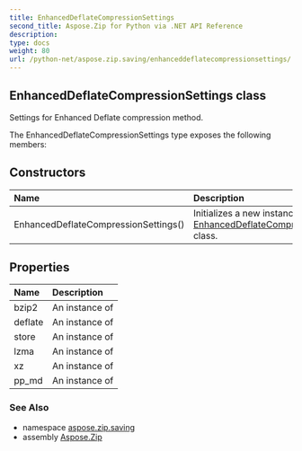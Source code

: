 ```yaml
---
title: EnhancedDeflateCompressionSettings
second_title: Aspose.Zip for Python via .NET API Reference
description: 
type: docs
weight: 80
url: /python-net/aspose.zip.saving/enhanceddeflatecompressionsettings/
---
```


## EnhancedDeflateCompressionSettings class

Settings for Enhanced Deflate compression method.

The EnhancedDeflateCompressionSettings type exposes the following members:
## Constructors
| Name | Description |
| :- | :- |
|EnhancedDeflateCompressionSettings()|Initializes a new instance of the [EnhancedDeflateCompressionSettings](/zip/python-net/aspose.zip.saving/enhanceddeflatecompressionsettings/) class.|
## Properties
| Name | Description |
| :- | :- |
|bzip2|An instance of|
|deflate|An instance of|
|store|An instance of|
|lzma|An instance of|
|xz|An instance of|
|pp_md|An instance of|

### See Also

* namespace [aspose.zip.saving](/zip/python-net/aspose.zip.saving/)
* assembly [Aspose.Zip](/zip/python-net/)


